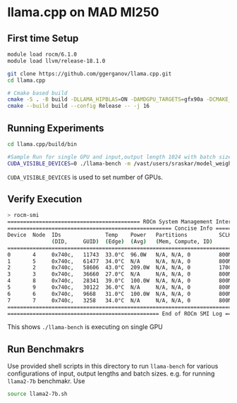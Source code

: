 # llama.cpp on MAD MI250

## First time Setup

```bash
module load rocm/6.1.0
module load llvm/release-18.1.0

git clone https://github.com/ggerganov/llama.cpp.git
cd llama.cpp

# Cmake based build
cmake -S . -B build -DLLAMA_HIPBLAS=ON -DAMDGPU_TARGETS=gfx90a -DCMAKE_BUILD_TYPE=Release
cmake --build build --config Release -- -j 16

```


## Running Experiments 

```bash
cd llama.cpp/build/bin

#Sample Run for single GPU and input,output length 1024 with batch size 32
CUDA_VISIBLE_DEVICES=0 ./llama-bench -m /vast/users/sraskar/model_weights/GGUF_weights/llama_3_8b_f16.gguf -p 1024 -n 1024 -pg 1024,1024 -b 32 -r 1 -o csv

```
`CUDA_VISIBLE_DEVICES` is used to set number of GPUs.

## Verify Execution 

```bash
> rocm-smi 
========================================== ROCm System Management Interface ==========================================
==================================================== Concise Info ====================================================
Device  Node  IDs              Temp    Power   Partitions          SCLK     MCLK     Fan  Perf  PwrCap  VRAM%  GPU%  
              (DID,     GUID)  (Edge)  (Avg)   (Mem, Compute, ID)                                                    
======================================================================================================================
0       4     0x740c,   11743  33.0°C  96.0W   N/A, N/A, 0         800Mhz   1600Mhz  0%   auto  560.0W  0%     0%    
1       5     0x740c,   61477  34.0°C  N/A     N/A, N/A, 0         800Mhz   1600Mhz  0%   auto  0.0W    0%     0%    
2       2     0x740c,   58606  43.0°C  209.0W  N/A, N/A, 0         1700Mhz  1600Mhz  0%   auto  560.0W  23%    99%   
3       3     0x740c,   36660  27.0°C  N/A     N/A, N/A, 0         800Mhz   1600Mhz  0%   auto  0.0W    0%     0%    
4       8     0x740c,   28341  39.0°C  100.0W  N/A, N/A, 0         800Mhz   1600Mhz  0%   auto  560.0W  0%     0%    
5       9     0x740c,   30122  36.0°C  N/A     N/A, N/A, 0         800Mhz   1600Mhz  0%   auto  0.0W    0%     0%    
6       6     0x740c,   9668   31.0°C  100.0W  N/A, N/A, 0         800Mhz   1600Mhz  0%   auto  560.0W  0%     0%    
7       7     0x740c,   3258   34.0°C  N/A     N/A, N/A, 0         800Mhz   1600Mhz  0%   auto  0.0W    0%     0%    
======================================================================================================================
================================================ End of ROCm SMI Log =================================================
```

This shows `./llama-bench` is executing on single GPU

## Run Benchmakrs 

Use provided shell scripts in this directory to run `llama-bench` for various configurations of input, output lengths and batch sizes. 
e.g. for running `llama2-7b` benchmakr. Use

```bash
source llama2-7b.sh
```